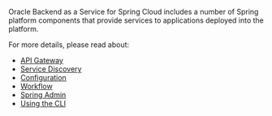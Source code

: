 Oracle Backend as a Service for Spring Cloud includes a number of Spring platform components
that provide services to applications deployed into the platform.

For more details, please read about: 

* [API Gateway](./apigw)
* [Service Discovery](./eureka)
* [Configuration](./config)
* [Workflow](./conductor)
* [Spring Admin](./spring-admin)
* [Using the CLI](../development/cli)